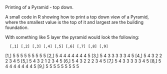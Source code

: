 Printing of a Pyramid - top down.

A small code in R showing how to print a top down view of a Pyramid, where the smallest value is the top of it and largest are the building foundation.

With something like 5 layer the pyramid would look the following:

      [,1] [,2] [,3] [,4] [,5] [,6] [,7] [,8] [,9]
 [1,]    5    5    5    5    5    5    5    5    5
 [2,]    5    4    4    4    4    4    4    4    5
 [3,]    5    4    3    3    3    3    3    4    5
 [4,]    5    4    3    2    2    2    3    4    5
 [5,]    5    4    3    2    1    2    3    4    5
 [6,]    5    4    3    2    2    2    3    4    5
 [7,]    5    4    3    3    3    3    3    4    5
 [8,]    5    4    4    4    4    4    4    4    5
 [9,]    5    5    5    5    5    5    5    5    5
